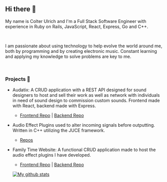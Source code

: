 ## Hi there 👋
<p>My name is Colter Ulrich and I'm a Full Stack Software Engineer with experience in Ruby on Rails, JavaScript, React, Express, Go and C++.</p>
<br>
<p>I am passionate about using technology to help evolve the world around me, both by programming and by creating electronic music. Constant learning and applying my knowledge to solve problems are key to me. </p>
<br>

### Projects 🔭
* Audatix: A CRUD application with a REST API designed for sound designers to host and sell their work as well as network with individuals in need of sound design to commission custom sounds. Frontend made with React, backend made with Express.
    - [Frontend Repo](https://github.com/cju5025/Audatix-Frontend) | [Backend Repo](https://github.com/cju5025/Audatix-Backend)

* Audio Effect Plugins used to alter incoming signals before outputting. Written in C++ utilizing the JUCE framework.
    - [Repos](https://github.com/cju5025?tab=repositories&q=&type=&language=c%2B%2B)
    
* Family Time Website: A functional CRUD application made to host the audio effect plugins I have developed.
    - [Frontend Repo](https://github.com/cju5025/Family-Time-Website-Frontend) | [Backend Repo](https://github.com/cju5025/Family-Time-Website-Backend)

    [![My github stats](https://github-readme-stats.vercel.app/api?username=cju5025)](https://github.com/cju5025/github-readme-stats)

<!-- ! [LinkedIn Logo](./assets/android-chrome-512x512.png) -->


<!--
**cju5025/cju5025** is a ✨ _special_ ✨ repository because its `README.md` (this file) appears on your GitHub profile.

Here are some ideas to get you started:

- 🔭 I’m currently working on ...
- 🌱 I’m currently learning ...
- 👯 I’m looking to collaborate on ...
- 🤔 I’m looking for help with ...
- 💬 Ask me about ...
- 📫 How to reach me: ...
- 😄 Pronouns: ...
- ⚡ Fun fact: ...
-->
